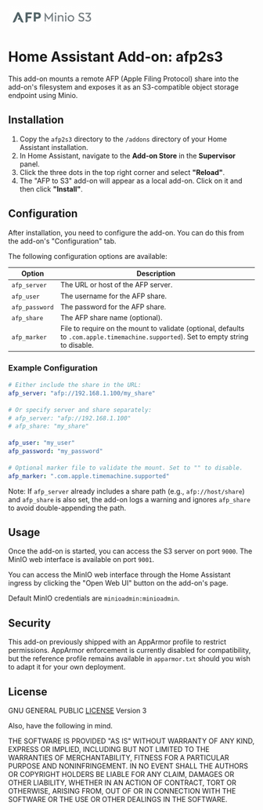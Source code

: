 ![afp2s3 Logo](logo.png)

# Home Assistant Add-on: afp2s3

This add-on mounts a remote AFP (Apple Filing Protocol) share into the add-on's filesystem and exposes it as an S3-compatible object storage endpoint using Minio.

## Installation

1.  Copy the `afp2s3` directory to the `/addons` directory of your Home Assistant installation.
2.  In Home Assistant, navigate to the **Add-on Store** in the **Supervisor** panel.
3.  Click the three dots in the top right corner and select **"Reload"**.
4.  The "AFP to S3" add-on will appear as a local add-on. Click on it and then click **"Install"**.

## Configuration

After installation, you need to configure the add-on. You can do this from the add-on's "Configuration" tab.

The following configuration options are available:

| Option         | Description                          |
| -------------- | ------------------------------------ |
| `afp_server`   | The URL or host of the AFP server.    |
| `afp_user`     | The username for the AFP share.      |
| `afp_password` | The password for the AFP share.      |
| `afp_share`    | The AFP share name (optional).        |
| `afp_marker`   | File to require on the mount to validate (optional, defaults to `.com.apple.timemachine.supported`). Set to empty string to disable.

### Example Configuration

```yaml
# Either include the share in the URL:
afp_server: "afp://192.168.1.100/my_share"

# Or specify server and share separately:
# afp_server: "afp://192.168.1.100"
# afp_share: "my_share"

afp_user: "my_user"
afp_password: "my_password"

# Optional marker file to validate the mount. Set to "" to disable.
afp_marker: ".com.apple.timemachine.supported"
```

Note: If `afp_server` already includes a share path (e.g., `afp://host/share`) and `afp_share` is also set, the add-on logs a warning and ignores `afp_share` to avoid double-appending the path.

## Usage

Once the add-on is started, you can access the S3 server on port `9000`. The MinIO web interface is available on port `9001`.

You can access the MinIO web interface through the Home Assistant ingress by clicking the "Open Web UI" button on the add-on's page.

Default MinIO credentials are `minioadmin:minioadmin`.

## Security

This add-on previously shipped with an AppArmor profile to restrict permissions. AppArmor enforcement is currently disabled for compatibility, but the reference profile remains available in `apparmor.txt` should you wish to adapt it for your own deployment.

## License
GNU GENERAL PUBLIC [LICENSE](https://github.com/alsotoes/hassio-infrastructure/blob/main/LICENSE.md) Version 3

Also, have the following in mind.

THE SOFTWARE IS PROVIDED "AS IS" WITHOUT WARRANTY OF ANY KIND, EXPRESS OR
IMPLIED, INCLUDING BUT NOT LIMITED TO THE WARRANTIES OF MERCHANTABILITY,
FITNESS FOR A PARTICULAR PURPOSE AND NONINFRINGEMENT. IN NO EVENT SHALL THE
AUTHORS OR COPYRIGHT HOLDERS BE LIABLE FOR ANY CLAIM, DAMAGES OR OTHER
LIABILITY, WHETHER IN AN ACTION OF CONTRACT, TORT OR OTHERWISE, ARISING FROM,
OUT OF OR IN CONNECTION WITH THE SOFTWARE OR THE USE OR OTHER DEALINGS IN THE
SOFTWARE.
